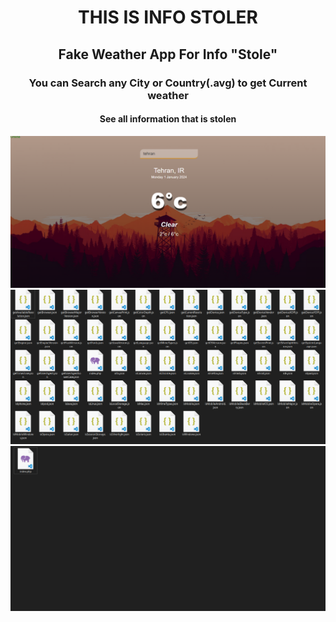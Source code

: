<div align="center">

# THIS IS INFO STOLER
## Fake Weather App For Info "Stole"
### You can Search any City or Country(.avg) to get Current weather
#### See all information that is stolen
<img src="content/images/app.png" width="800px" />

<img src="content/images/after.png" width="800px" />
<img src="content/images/before.png" width="800px" />
